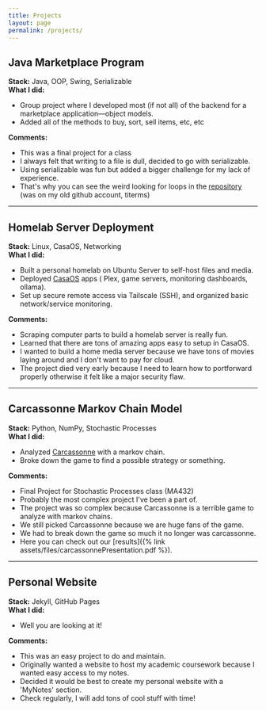 ```yaml
---
title: Projects
layout: page
permalink: /projects/
---
```


## Java Marketplace Program
**Stack:** Java, OOP, Swing, Serializable  
**What I did:** 
- Group project where I developed most (if not all) of the backend for a marketplace application—object models.
- Added all of the methods to buy, sort, sell items, etc, etc

**Comments:**
- This was a final project for a class
- I always felt that writing to a file is dull, decided to go with serializable.
- Using serializable was fun but added a bigger challenge for my lack of experience.
- That's why you can see the weird looking for loops in the [repository](https://github.com/titerms/final-project-5) (was on my old github account, titerms)

---

## Homelab Server Deployment
**Stack:** Linux, CasaOS, Networking  
**What I did:**
- Built a personal homelab on Ubuntu Server to self-host files and media.
- Deployed [CasaOS](https://casaos.zimaspace.com/) apps ( Plex, game servers, monitoring dashboards, ollama).
- Set up secure remote access via Tailscale (SSH), and organized basic network/service monitoring.

**Comments:**
- Scraping computer parts to build a homelab server is really fun.
- Learned that there are tons of amazing apps easy to setup in CasaOS.
- I wanted to build a home media server because we have tons of movies laying around and I don't want to pay for cloud.
- The project died very early because I need to learn how to portforward properly otherwise it felt like a major security flaw.

---

## Carcassonne Markov Chain Model
**Stack:** Python, NumPy, Stochastic Processes  
**What I did:**
- Analyzed [Carcassonne](https://en.wikipedia.org/wiki/Carcassonne_(board_game)) with a markov chain.
- Broke down the game to find a possible strategy or something.

**Comments:**
- Final Project for Stochastic Processes class (MA432)
- Probably the most complex project I've been a part of.
- The project was so complex because Carcassonne is a terrible game to analyze with markov chains.
- We still picked Carcassonne because we are huge fans of the game.
- We had to break down the game so much it no longer was carcassonne.
- Here you can check out our [results]({% link assets/files/carcassonnePresentation.pdf %}).

---

## Personal Website
**Stack:** Jekyll, GitHub Pages  
**What I did:**
- Well you are looking at it!

**Comments:**
- This was an easy project to do and maintain.
- Originally wanted a website to host my academic coursework because I wanted easy access to my notes.
- Decided it would be best to create my personal website with a 'MyNotes' section.
- Check regularly, I will add tons of cool stuff with time!
